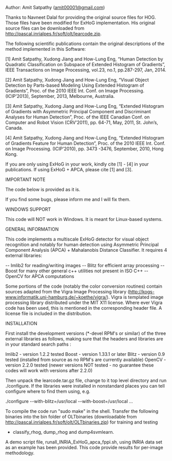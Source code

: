 Author: Amit Satpathy (amit00001@gmail.com)

Thanks to Navneet Dalal for providing the original source files for HOG. Those 
files have been modified for ExHoG implementation. His original source files can
be downloaded from http://pascal.inrialpes.fr/soft/olt/learcode.zip.

The following scientific publications contain the original descriptions of the 
method implemented in this Software:

[1] Amit Satpathy, Xudong Jiang and How-Lung Eng, “Human Detection by Quadratic 
Classification on Subspace of Extended Histogram of Gradients”, IEEE Transactions on Image
Processing, vol.23, no.1, pp.287-297, Jan, 2014.

[2] Amit Satpathy, Xudong Jiang and How-Lung Eng, “Visual Object Detection by Parts-based 
Modeling Using Extended Histogram of Gradients”, Proc. of the 2010 IEEE Int. Conf. on Image 
Processing. (ICIP’2013), September, 2013, Melbourne, Australia.

[3] Amit Satpathy, Xudong Jiang and How-Lung Eng, “Extended Histogram of Gradients with 
Asymmetric Principal Component and Discriminant Analyses for Human Detection”, Proc. of 
the IEEE Canadian Conf. on Computer and Robot Vision (CRV’2011), pp. 64-71, May, 2011, 
St. John’s, Canada.

[4] Amit Satpathy, Xudong Jiang and How-Lung Eng, “Extended Histogram of Gradients Feature 
for Human Detection”, Proc. of the 2010 IEEE Int. Conf. on Image Processing. (ICIP’2010),
pp. 3473 -3476, September, 2010, Hong Kong.

If you are only using ExHoG in your work, kindly cite [1] - [4] in your publications. If using
ExHoG + APCA, please cite [1] and [3].

IMPORTANT NOTE

The code below is provided as it is. 

If you find some bugs, please inform me and I will fix them. 

WINDOWS SUPPORT

This code will NOT work in Windows. It is meant for Linux-based systems.
 
GENERAL INFORMATION

This code implements a multiscale ExHoG detector for visual object
recognition and notably for human detection using Asymmetric Principal Component Analysis (APCA) + Mahalanobis Distance Classifier. It requires 4 external libraries:

-- Imlib2       for reading/writing images
-- Blitz        for efficient array processing
-- Boost        for many other general c++ utilities not present in ISO C++
-- OpenCV       for APCA computations

Some portions of the code (notably the color conversion routines)
contain sources adapted from the Vigra Image Processing library
(http://kogs-www.informatik.uni-hamburg.de/~koethe/vigra/). Vigra is
templated image processing library distributed under the MIT X11
license. Where ever Vigra code has been used, this is mentioned in the
corresponding header file. A license file is included in the
distribution.

INSTALLATION

First install the development versions (*-devel RPM's or similar) of
the three external libraries as follows, making sure that the headers
and libraries are in your standard search paths :

Imlib2  - version 1.2.2 tested
Boost   - version 1.33.1 or later
Blitz   - version 0.9 tested (installed from source as no RPM's are
          currently available)
OpenCV  - version 2.2.0 tested (newer versions NOT tested - no guarantee these codes
		  will work with versions after 2.2.0)

Then unpack the learcode.tar.gz file, change to it top level directory
and run ./configure. If the libraries were installed in nonstandard
places you can tell configure where to find them using, e.g.

  ./configure --with-blitz=/usr/local --with-boost=/usr/local ...
  
To compile the code run "sudo make" in the shell. Transfer the following binaries
into the bin folder of OLTbinaries (downloadable from 
http://pascal.inrialpes.fr/soft/olt/OLTbinaries.zip) for training and testing 
- classify_rhog, dump_rhog and dump4svmlearn. 

A demo script file, runall_INRIA_ExHoG_apca_fppi.sh, using INRIA data set as an example 
has been provided. This code provide results for per-image methodology.
